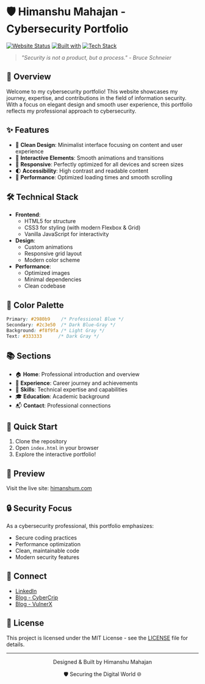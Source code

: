 # 🛡️ Himanshu Mahajan - Cybersecurity Portfolio

[![Website Status](https://img.shields.io/badge/status-live-success)](https://himanshum.com)
[![Built with](https://img.shields.io/badge/built%20with-love%20%26%20coffee-orange)](https://himanshum.com)
[![Tech Stack](https://img.shields.io/badge/tech-HTML%20%7C%20CSS%20%7C%20JS-blue)](https://himanshum.com)

> *"Security is not a product, but a process." - Bruce Schneier*

## 🌟 Overview

Welcome to my cybersecurity portfolio! This website showcases my journey, expertise, and contributions in the field of information security. With a focus on elegant design and smooth user experience, this portfolio reflects my professional approach to cybersecurity.

## ✨ Features

- 🎯 **Clean Design**: Minimalist interface focusing on content and user experience
- 🔄 **Interactive Elements**: Smooth animations and transitions
- 📱 **Responsive**: Perfectly optimized for all devices and screen sizes
- 🌓 **Accessibility**: High contrast and readable content
- 🚀 **Performance**: Optimized loading times and smooth scrolling

## 🛠️ Technical Stack

- **Frontend**: 
  - HTML5 for structure
  - CSS3 for styling (with modern Flexbox & Grid)
  - Vanilla JavaScript for interactivity
- **Design**: 
  - Custom animations
  - Responsive grid layout
  - Modern color scheme
- **Performance**: 
  - Optimized images
  - Minimal dependencies
  - Clean codebase

## 🎨 Color Palette

```css
Primary: #2980b9    /* Professional Blue */
Secondary: #2c3e50  /* Dark Blue-Gray */
Background: #f8f9fa /* Light Gray */
Text: #333333      /* Dark Gray */
```

## 📚 Sections

- 🏠 **Home**: Professional introduction and overview
- 💼 **Experience**: Career journey and achievements
- 🎯 **Skills**: Technical expertise and capabilities
- 🎓 **Education**: Academic background
- 📬 **Contact**: Professional connections

## 🚀 Quick Start

1. Clone the repository
2. Open `index.html` in your browser
3. Explore the interactive portfolio!

## 📱 Preview

Visit the live site: [himanshum.com](https://himanshum.com)

## 🔒 Security Focus

As a cybersecurity professional, this portfolio emphasizes:
- Secure coding practices
- Performance optimization
- Clean, maintainable code
- Modern security features

## 🤝 Connect

- [LinkedIn](https://www.linkedin.com/in/himanshu7979)
- [Blog - CyberCrip](https://cybercrip.com)
- [Blog - VulnerX](https://vulnerx.com)

## 📄 License

This project is licensed under the MIT License - see the [LICENSE](LICENSE) file for details.

---

<p align="center">Designed & Built by Himanshu Mahajan</p>
<p align="center">🛡️ Securing the Digital World 🌐</p>
